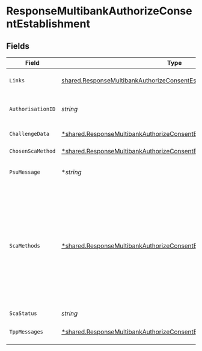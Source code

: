 # ResponseMultibankAuthorizeConsentEstablishment


## Fields

| Field                                                                                                                                                                                                                                                                                                       | Type                                                                                                                                                                                                                                                                                                        | Required                                                                                                                                                                                                                                                                                                    | Description                                                                                                                                                                                                                                                                                                 | Example                                                                                                                                                                                                                                                                                                     |
| ----------------------------------------------------------------------------------------------------------------------------------------------------------------------------------------------------------------------------------------------------------------------------------------------------------- | ----------------------------------------------------------------------------------------------------------------------------------------------------------------------------------------------------------------------------------------------------------------------------------------------------------- | ----------------------------------------------------------------------------------------------------------------------------------------------------------------------------------------------------------------------------------------------------------------------------------------------------------- | ----------------------------------------------------------------------------------------------------------------------------------------------------------------------------------------------------------------------------------------------------------------------------------------------------------- | ----------------------------------------------------------------------------------------------------------------------------------------------------------------------------------------------------------------------------------------------------------------------------------------------------------- |
| `Links`                                                                                                                                                                                                                                                                                                     | [shared.ResponseMultibankAuthorizeConsentEstablishmentLinks](../../../pkg/models/shared/responsemultibankauthorizeconsentestablishmentlinks.md)                                                                                                                                                             | :heavy_check_mark:                                                                                                                                                                                                                                                                                          | Lista de hipervínculos para ser reconocidos por el TPP                                                                                                                                                                                                                                                      |                                                                                                                                                                                                                                                                                                             |
| `AuthorisationID`                                                                                                                                                                                                                                                                                           | *string*                                                                                                                                                                                                                                                                                                    | :heavy_check_mark:                                                                                                                                                                                                                                                                                          | Identificador del recurso que referencia al sub-recurso de autorización creado                                                                                                                                                                                                                              | 1b3ab8e8-0fd5-43d2-946e-d75958b172e7                                                                                                                                                                                                                                                                        |
| `ChallengeData`                                                                                                                                                                                                                                                                                             | [*shared.ResponseMultibankAuthorizeConsentEstablishmentChallengeData](../../../pkg/models/shared/responsemultibankauthorizeconsentestablishmentchallengedata.md)                                                                                                                                            | :heavy_minus_sign:                                                                                                                                                                                                                                                                                          | NO SOPORTADO EN ESTA VERSIÓN                                                                                                                                                                                                                                                                                |                                                                                                                                                                                                                                                                                                             |
| `ChosenScaMethod`                                                                                                                                                                                                                                                                                           | [*shared.ResponseMultibankAuthorizeConsentEstablishmentChosenScaMethod](../../../pkg/models/shared/responsemultibankauthorizeconsentestablishmentchosenscamethod.md)                                                                                                                                        | :heavy_minus_sign:                                                                                                                                                                                                                                                                                          | NO SOPORTADO EN ESTA VERSIÓN                                                                                                                                                                                                                                                                                |                                                                                                                                                                                                                                                                                                             |
| `PsuMessage`                                                                                                                                                                                                                                                                                                | **string*                                                                                                                                                                                                                                                                                                   | :heavy_minus_sign:                                                                                                                                                                                                                                                                                          | Texto enviado al TPP a través del HUB para ser mostrado al PSU.                                                                                                                                                                                                                                             | Mensaje de ejemplo                                                                                                                                                                                                                                                                                          |
| `ScaMethods`                                                                                                                                                                                                                                                                                                | [*shared.ResponseMultibankAuthorizeConsentEstablishmentScaMethods](../../../pkg/models/shared/responsemultibankauthorizeconsentestablishmentscamethods.md)                                                                                                                                                  | :heavy_minus_sign:                                                                                                                                                                                                                                                                                          | Este elemento es contenido si SCA es requerido y si el PSU puede elegir entre diferentes métodos de autenticación. Si este dato es contenido también se informará el link "selectAuthenticationM ethod”. Estos métodos deberán ser presentados al PSU. Nota: Solo si ASPSP soporta selección del método SCA |                                                                                                                                                                                                                                                                                                             |
| `ScaStatus`                                                                                                                                                                                                                                                                                                 | *string*                                                                                                                                                                                                                                                                                                    | :heavy_check_mark:                                                                                                                                                                                                                                                                                          | Estado SCA                                                                                                                                                                                                                                                                                                  | received                                                                                                                                                                                                                                                                                                    |
| `TppMessages`                                                                                                                                                                                                                                                                                               | [*shared.ResponseMultibankAuthorizeConsentEstablishmentTppMessages](../../../pkg/models/shared/responsemultibankauthorizeconsentestablishmenttppmessages.md)                                                                                                                                                | :heavy_minus_sign:                                                                                                                                                                                                                                                                                          | Mensaje para el TPP enviado a través del HUB.                                                                                                                                                                                                                                                               |                                                                                                                                                                                                                                                                                                             |